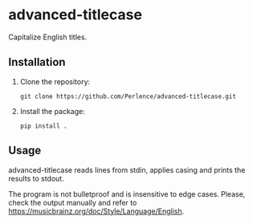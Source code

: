 # advanced-titlecase

Capitalize English titles.

## Installation

1.  Clone the repository:

    ```fish
    git clone https://github.com/Perlence/advanced-titlecase.git
    ```

2.  Install the package:

    ```fish
    pip install .
    ```

## Usage

advanced-titlecase reads lines from stdin, applies casing and prints the results to stdout.

The program is not bulletproof and is insensitive to edge cases. Please, check the output manually and refer to https://musicbrainz.org/doc/Style/Language/English.
